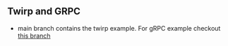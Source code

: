 ## Twirp and GRPC


- main branch contains the twirp example. 
    For gRPC example checkout [this branch](https://github.com/kalpitpant/understanding_grpc_and_twirp/tree/gRPC-sample)